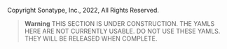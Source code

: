 Copyright Sonatype, Inc., 2022, All Rights Reserved.

> **Warning**
> THIS SECTION IS UNDER CONSTRUCTION. THE YAMLS HERE ARE NOT CURRENTLY USABLE. DO NOT USE THESE YAMLS. THEY WILL BE RELEASED WHEN COMPLETE.

